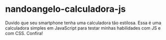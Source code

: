 # nandoangelo-calculadora-js
 Duvido que seu smartphone tenha uma calculadora tão estilosa. Essa é uma calculadora simples em JavaScript para testar minhas habilidades com JS e com CSS. Confira!
